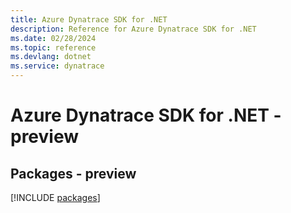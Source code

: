 ```yaml
---
title: Azure Dynatrace SDK for .NET
description: Reference for Azure Dynatrace SDK for .NET
ms.date: 02/28/2024
ms.topic: reference
ms.devlang: dotnet
ms.service: dynatrace
---
```

# Azure Dynatrace SDK for .NET - preview
## Packages - preview
[!INCLUDE [packages](dynatrace-index.md)]